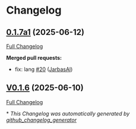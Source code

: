 # Changelog

## [0.1.7a1](https://github.com/OpenVoiceOS/ovos-ww-plugin-vosk/tree/0.1.7a1) (2025-06-12)

[Full Changelog](https://github.com/OpenVoiceOS/ovos-ww-plugin-vosk/compare/V0.1.6...0.1.7a1)

**Merged pull requests:**

- fix: lang [\#20](https://github.com/OpenVoiceOS/ovos-ww-plugin-vosk/pull/20) ([JarbasAl](https://github.com/JarbasAl))

## [V0.1.6](https://github.com/OpenVoiceOS/ovos-ww-plugin-vosk/tree/V0.1.6) (2025-06-10)

[Full Changelog](https://github.com/OpenVoiceOS/ovos-ww-plugin-vosk/compare/0.1.6...V0.1.6)



\* *This Changelog was automatically generated by [github_changelog_generator](https://github.com/github-changelog-generator/github-changelog-generator)*
